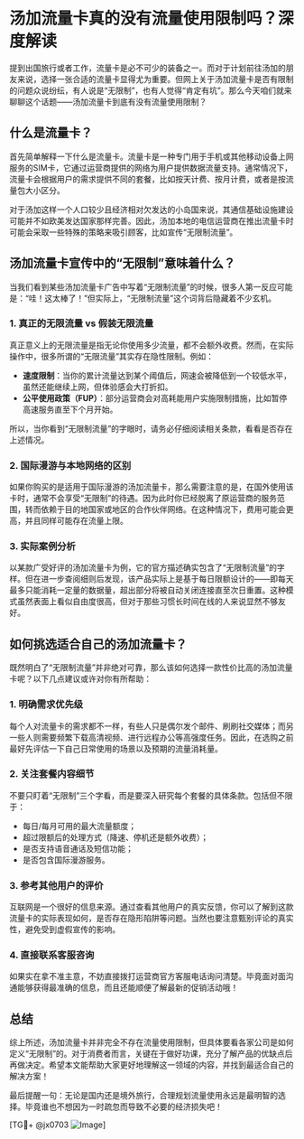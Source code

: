 # 汤加流量卡真的没有流量使用限制吗？深度解读

提到出国旅行或者工作，流量卡是必不可少的装备之一。而对于计划前往汤加的朋友来说，选择一张合适的流量卡显得尤为重要。但网上关于汤加流量卡是否有限制的问题众说纷纭，有人说是“无限制”，也有人觉得“肯定有坑”。那么今天咱们就来聊聊这个话题——汤加流量卡到底有没有流量使用限制？

## 什么是流量卡？

首先简单解释一下什么是流量卡。流量卡是一种专门用于手机或其他移动设备上网服务的SIM卡，它通过运营商提供的网络为用户提供数据流量支持。通常情况下，流量卡会根据用户的需求提供不同的套餐，比如按天计费、按月计费，或者是按流量包大小区分。

对于汤加这样一个人口较少且经济相对欠发达的小岛国来说，其通信基础设施建设可能并不如欧美发达国家那样完善。因此，汤加本地的电信运营商在推出流量卡时可能会采取一些特殊的策略来吸引顾客，比如宣传“无限制流量”。

## 汤加流量卡宣传中的“无限制”意味着什么？

当我们看到某些汤加流量卡广告中写着“无限制流量”的时候，很多人第一反应可能是：“哇！这太棒了！”但实际上，“无限制流量”这个词背后隐藏着不少玄机。

### 1. **真正的无限流量 vs 假装无限流量**
真正意义上的无限流量是指无论你使用多少流量，都不会额外收费。然而，在实际操作中，很多所谓的“无限流量”其实存在隐性限制。例如：
- **速度限制**：当你的累计流量达到某个阈值后，网速会被降低到一个较低水平，虽然还能继续上网，但体验感会大打折扣。
- **公平使用政策（FUP）**：部分运营商会对高耗能用户实施限制措施，比如暂停高速服务直至下个月开始。

所以，当你看到“无限制流量”的字眼时，请务必仔细阅读相关条款，看看是否存在上述情况。

### 2. **国际漫游与本地网络的区别**
如果你购买的是适用于国际漫游的汤加流量卡，那么需要注意的是，在国外使用该卡时，通常不会享受“无限制”的待遇。因为此时你已经脱离了原运营商的服务范围，转而依赖于目的地国家或地区的合作伙伴网络。在这种情况下，费用可能会更高，并且同样可能存在流量上限。

### 3. **实际案例分析**
以某款广受好评的汤加流量卡为例，它的官方描述确实包含了“无限制流量”的字样。但在进一步查阅细则后发现，该产品实际上是基于每日限额设计的——即每天最多只能消耗一定量的数据量，超出部分将被自动关闭连接直至次日重置。这种模式虽然表面上看似自由度很高，但对于那些习惯长时间在线的人来说显然不够友好。

## 如何挑选适合自己的汤加流量卡？

既然明白了“无限制流量”并非绝对可靠，那么该如何选择一款性价比高的汤加流量卡呢？以下几点建议或许对你有所帮助：

### 1. **明确需求优先级**
每个人对流量卡的需求都不一样，有些人只是偶尔发个邮件、刷刷社交媒体；而另一些人则需要频繁下载高清视频、进行远程办公等高强度任务。因此，在选购之前最好先评估一下自己日常使用的场景以及预期的流量消耗量。

### 2. **关注套餐内容细节**
不要只盯着“无限制”三个字看，而是要深入研究每个套餐的具体条款。包括但不限于：
- 每日/每月可用的最大流量额度；
- 超过限额后的处理方式（降速、停机还是额外收费）；
- 是否支持语音通话及短信功能；
- 是否包含国际漫游服务。

### 3. **参考其他用户的评价**
互联网是一个很好的信息来源。通过查看其他用户的真实反馈，你可以了解到这款流量卡的实际表现如何，是否存在隐形陷阱等问题。当然也要注意甄别评论的真实性，避免受到虚假宣传的影响。

### 4. **直接联系客服咨询**
如果实在拿不准主意，不妨直接拨打运营商官方客服电话询问清楚。毕竟面对面沟通能够获得最准确的信息，而且还能顺便了解最新的促销活动哦！

## 总结

综上所述，汤加流量卡并非完全不存在流量使用限制，但具体要看各家公司是如何定义“无限制”的。对于消费者而言，关键在于做好功课，充分了解产品的优缺点后再做决定。希望本文能帮助大家更好地理解这一领域的内容，并找到最适合自己的解决方案！

最后提醒一句：无论是国内还是境外旅行，合理规划流量使用永远是最明智的选择。毕竟谁也不想因为一时疏忽而导致不必要的经济损失吧！

[TG💪+ @jx0703 ![Image](https://github.com/user-attachments/assets/dbca1d08-cadb-493c-b0ec-ad6f7a83f270)]
